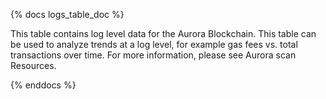 {% docs logs_table_doc %}

This table contains log level data for the Aurora Blockchain. This table can be used to analyze trends at a log level, for example gas fees vs. total transactions over time. For more information, please see Aurora scan Resources.

{% enddocs %}
